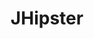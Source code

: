 ---
blog: https://developer.okta.com/blog/2019/05/23/java-microservices-spring-cloud-config
git: https://github.com/jhipster
logohandle: jhipstertech
sort: jhipster
title: JHipster
twitter: https://x.com/java_hipster
website: https://www.jhipster.tech/
---